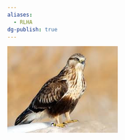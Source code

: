 ```yaml
---
aliases:
  - RLHA
dg-publish: true
---
```

![Rough-Legged-Hawk-(RLHA)-Generic-Image.png](../../Admin/Attachments/Rough-Legged-Hawk-(RLHA)-Generic-Image.png)